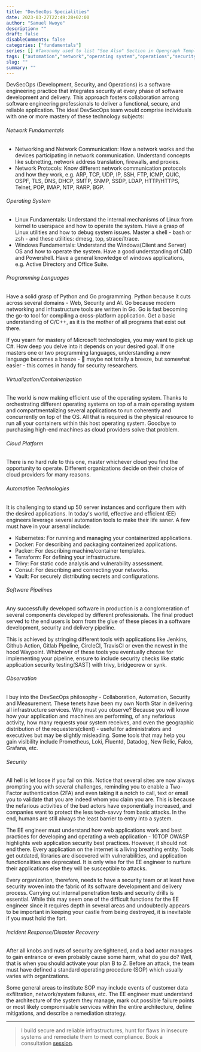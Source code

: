 ```yaml
--- 
title: "DevSecOps Specialities"
date: 2023-03-27T22:49:28+02:00
author: "Samuel Nwoye"
description: ""
draft: false
disableComments: false
categories: ["fundamentals"]
series: [] #Taxonomy used to list "See Also" Section in Opengraph Templates
tags: ["automation","network","operating system","operations","security"]
slug: ""
summary: ""
---
```

DevSecOps (Development, Security, and Operations) is a software engineering practice that integrates security at every phase of software development and delivery. This approach fosters collaboration among software engineering professionals to deliver a functional, secure, and reliable application. The ideal DevSecOps team would comprise individuals with one or more mastery of these technology subjects:  
###### Network Fundamentals  
- Networking and Network Communication: How a network works and the devices participating in network communication. Understand concepts like subnetting, network address translation, firewalls, and proxies.  
- Network Protocols: Know different network communication protocols and how they work, e.g. ARP, TCP, UDP, IP, SSH, FTP, ICMP, QUIC, OSPF, TLS, DNS, DHCP, SMTP, SNMP, SSDP, LDAP, HTTP/HTTPS, Telnet, POP, IMAP, NTP, RARP, BGP.

###### Operating System
- Linux Fundamentals: Understand the internal mechanisms of Linux from kernel to userspace and how to operate the system. Have a grasp of Linux utilities and how to debug system issues. Master a shell - bash or zsh - and these utilities: dmesg, top, strace/ltrace.
- Windows Fundamentals: Understand the Windows(Client and Server) OS and how to operate the system. Have a good understanding of CMD and Powershell. Have a general knowledge of windows applications, e.g. Active Directory and Office Suite.

###### Programming Languages  
Have a solid grasp of Python and Go programming. Python because it cuts across several domains - Web, Security and AI. Go because modern networking and infrastructure tools are written in Go. Go is fast becoming the go-to tool for compiling a cross-platform application. Get a basic understanding of C/C++, as it is the mother of all programs that exist out there.  

If you yearn for mastery of Microsoft technologies, you may want to pick up C#. How deep you delve into it depends on your desired goal. If one masters one or two programming languages, understanding a new language becomes a breeze - 🙂 maybe not totally a breeze, but somewhat easier - this comes in handy for security researchers.

###### Virtualization/Containerization  
The world is now making efficient use of the operating system. Thanks to orchestrating different operating systems on top of a main operating system and compartmentalizing several applications to run coherently and concurrently on top of the OS. All that is required is the physical resource to run all your containers within this host operating system. Goodbye to purchasing high-end machines as cloud providers solve that problem.

###### Cloud Platform  
There is no hard rule to this one, master whichever cloud you find the opportunity to operate. Different organizations decide on their choice of cloud providers for many reasons.

###### Automation Technologies  
It is challenging to stand up 50 server instances and configure them with the desired applications. In today's world, effective and efficient (EE) engineers leverage several automation tools to make their life saner. A few must have in your arsenal include:
- Kubernetes: For running and managing your containerized applications.
- Docker: For describing and packaging containerized applications.
- Packer: For describing machine/container templates.
- Terraform: For defining your infrastructure.
- Trivy: For static code analysis and vulnerability assessment.
- Consul: For describing and connecting your networks.
- Vault: For securely distributing secrets and configurations.

###### Software Pipelines  
Any successfully developed software in production is a conglomeration of several components developed by different professionals. The final product served to the end users is born from the glue of these pieces in a software development, security and delivery pipeline. 

This is achieved by stringing different tools with applications like Jenkins, Github Action, Gitlab Pipeline, CircleCI, TravisCI or even the newest in the hood Waypoint. Whichever of these tools you eventually choose for implementing your pipeline, ensure to include security checks like static application security testing(SAST) with trivy, bridgecrew or synk.

###### Observation  
I buy into the DevSecOps philosophy - Collaboration, Automation, Security and Measurement. These tenets have been my own North Star in delivering all infrastructure services. Why must you observe? Because you will know how your application and machines are performing, of any nefarious activity, how many requests your system receives, and even the geographic distribution of the requesters(client) - useful for administrators and executives but may be slightly misleading. Some tools that may help you gain visibility include Prometheus, Loki, Fluentd, Datadog, New Relic, Falco, Grafana, etc.

###### Security  
All hell is let loose if you fail on this. Notice that several sites are now always prompting you with several challenges, reminding you to enable a Two-Factor authentication (2FA) and even taking it a notch to call, text or email you to validate that you are indeed whom you claim you are. This is because the nefarious activities of the bad actors have exponentially increased, and companies want to protect the less tech-savvy from basic attacks. In the end, humans are still always the least barrier to entry into a system.   
  
The EE engineer must understand how web applications work and best practices for developing and operating a web application - 10TOP OWASP highlights web application security best practices. However, it should not end there. Every application on the internet is a living breathing entity. Tools get outdated, libraries are discovered with vulnerabilities, and application functionalities are deprecated. It is only wise for the EE engineer to nurture their applications else they will be susceptible to attacks.  
  
Every organization, therefore, needs to have a security team or at least have security woven into the fabric of its software development and delivery process. Carrying out internal penetration tests and security drills is essential. While this may seem one of the difficult functions for the EE engineer since it requires depth in several areas and undoubtedly appears to be important in keeping your castle from being destroyed, it is inevitable if you must hold the fort.

###### Incident Response/Disaster Recovery  
After all knobs and nuts of security are tightened, and a bad actor manages to gain entrance or even probably cause some harm, what do you do? Well, that is when you should activate your plan B to Z. Before an attack, the team must have defined a standard operating procedure (SOP) which usually varies with organizations.  
  
Some general areas to institute SOP may include events of customer data exfiltration, network/system failures, etc. The EE engineer must understand the architecture of the system they manage, mark out possible failure points or most likely compromisable services within the entire architecture, define mitigations, and describe a remediation strategy. 

---  
>I build secure and reliable infrastructures, hunt for flaws in insecure systems and remediate them to meet compliance. Book a consultation [session](https://calendly.com/samuelnwoye/10min).
 